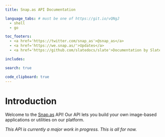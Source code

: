```yaml
---
title: Snap.as API Documentation

language_tabs: # must be one of https://git.io/vQNgJ
  - shell
  - go

toc_footers:
  - <a href='https://twitter.com/snap_as'>@snap_as</a>
  - <a href='https://we.snap.as/'>Updates</a>
  - <a href='https://github.com/slatedocs/slate'>Documentation by Slate</a>

includes:

search: true

code_clipboard: true
---
```


# Introduction

Welcome to the [Snap.as](https://snap.as) API! Our API lets you build your own image-based applications or utilities on our platform.

_This API is currently a major work in progress. This is all for now._
